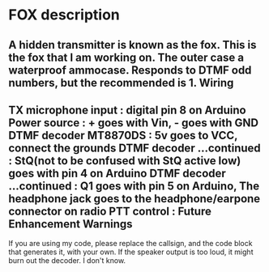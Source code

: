 FOX description
===============
A hidden transmitter is known as the fox. This is the fox that I am working on.
The outer case a waterproof ammocase.
Responds to DTMF odd numbers, but the recommended is 1.
Wiring
------
TX microphone input : digital pin 8 on Arduino
Power source : + goes with Vin, - goes with GND
DTMF decoder MT8870DS : 5v goes to VCC, connect the grounds
DTMF decoder ...continued : StQ(not to be confused with StQ active low) goes with pin 4 on Arduino
DTMF decoder ...continued : Q1 goes with pin 5 on Arduino, The headphone jack goes to the headphone/earpone connector on radio
PTT control : Future Enhancement
Warnings
--------
If you are using my code, please replace the callsign, and the code block that generates it, with your own.
If the speaker output is too loud, it might burn out the decoder. I don't know.
